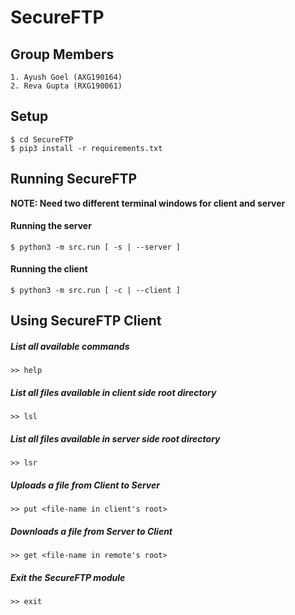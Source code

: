 # SecureFTP
## Group Members

    1. Ayush Goel (AXG190164)
    2. Reva Gupta (RXG190061)

## Setup

    $ cd SecureFTP
    $ pip3 install -r requirements.txt

## Running SecureFTP 

**NOTE: Need two different terminal windows for client and server**

#### Running the server 
    
    $ python3 -m src.run [ -s | --server ]  

#### Running the client 

    $ python3 -m src.run [ -c | --client ]  

## Using SecureFTP Client
    
##### List all available commands 
    
    >> help 

##### List all files available in client side root directory
    
    >> lsl 

##### List all files available in server side root directory
    
    >> lsr 

##### Uploads a file from Client to Server 
    
    >> put <file-name in client's root>

##### Downloads a file from Server to Client
    
    >> get <file-name in remote's root>

##### Exit the SecureFTP module
    
    >> exit 


